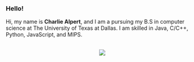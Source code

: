 ### Hello!

Hi, my name is **Charlie Alpert**, and I am a pursuing my B.S in computer science at The University of Texas at Dallas. I am skilled in Java, C/C++, Python, JavaScript, and MIPS.

<p align="center"><br />
  <a href="https://www.linkedin.com/in/charlieyalpert/">
    <img src="https://img.shields.io/badge/LinkedIn-charlieyalpert-2867B2">
</p>
